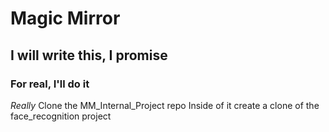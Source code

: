 # Magic Mirror
## I will write this, I promise 
### For real, I'll do it
*Really*
Clone the MM_Internal_Project repo
Inside of it create a clone of the face_recognition project

